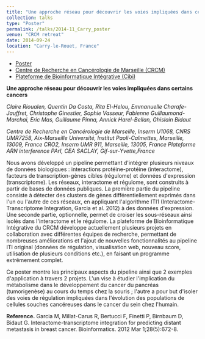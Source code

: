 ```yaml
---
title: "Une approche réseau pour découvrir les voies impliquées dans certains cancers [FR]"
collection: talks
type: "Poster"
permalink: /talks/2014-11_Carry_poster
venue: "CRCM retreat"
date: 2014-09-24
location: "Carry-le-Rouet, France"
---
```


* [Poster](http://rioualen.github.io/files/2014-11_Carry_poster.pdf)
* [Centre de Recherche en Cancérologie de Marseille (CRCM)](http://crcm.marseille.inserm.fr/)
* [Plateforme de Bioinformatique Intégrative (Cibi)](https://cibi.marseille.inserm.fr/)

**Une approche réseau pour découvrir les voies impliquées dans certains cancers**

*Claire Rioualen, Quentin Da Costa, Rita El-Helou, Emmanuelle Charafe-Jauffret, Christophe Ginestier, Sophie Vasseur, Fabienne Guillaumond-Marchai, 
Eric Mas, Guillaume Pinna, Annick Harel-Bellan, Ghislain Bidaut*

*Centre de Recherche en Cancérologie de Marseille, Inserm U1068, CNRS UMR7258, Aix-Marseille Université, Institut Paoli-Calmettes, Marseille, 13009, France*
*CRO2, Inserm UMR 911, Marseille, 13005, France*
*Plateforme ARN interference PArI, CEA SACLAY, Gif-sur-Yvette,France*

Nous avons développé un pipeline permettant d'intégrer plusieurs niveaux de données biologiques : interactions protéine-protéine (interactome), facteurs de transcription-gènes cibles (régulome) et données d'expression (transcriptome). Les réseaux, interactome et régulome, sont construits à partir de bases de données publiques. 
La première partie du pipeline consiste à détecter des clusters de gènes différentiellement exprimés dans l'un ou l'autre de ces réseaux, en appliquant l'algorithme ITI1 (Interactome-Transcriptome Integration, Garcia et al. 2012) à des données d'expression. Une seconde partie, optionnelle, permet de croiser les sous-réseaux ainsi isolés dans l'interactome et le régulome. 
La plateforme de Bioinformatique Intégrative du CRCM développe actuellement plusieurs projets en collaboration avec différentes équipes de recherche, permettant de nombreuses améliorations et l'ajout de nouvelles fonctionnalités au pipeline ITI original (données de régulation, visualisation web, nouveau score, utilisation de plusieurs conditions etc.), en faisant un programme extrêmement complet.

Ce poster montre les principaux aspects du pipeline ainsi que 2 exemples d'application à travers 2 projets. L'un vise à étudier l'implication du métabolisme dans le développement du cancer du pancréas (tumorigenèse) au cours du temps chez la souris ; l'autre a pour but d'isoler des voies de régulation impliquées dans l'évolution des populations de cellules souches cancéreuses dans le cancer du sein chez l'humain.

**Reference.** Garcia M, Millat-Carus R, Bertucci F, Finetti P, Birnbaum D, Bidaut G. Interactome-transcriptome
integration for predicting distant metastasis in breast cancer. Bioinformatics. 2012 Mar 1;28(5):672-8.




